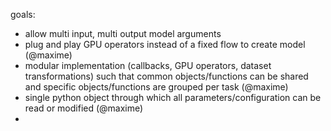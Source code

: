 goals:
- allow multi input, multi output model arguments
- plug and play GPU operators instead of a fixed flow to create model (@maxime)
- modular implementation (callbacks, GPU operators, dataset transformations) such that common objects/functions can be shared and specific objects/functions are grouped per task (@maxime)
- single python object through which all parameters/configuration can be read or modified (@maxime)
- 
